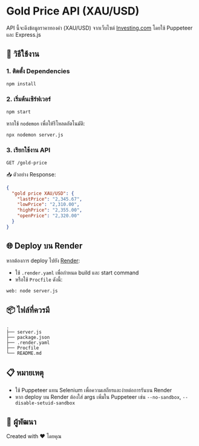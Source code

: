 # Gold Price API (XAU/USD)

API นี้จะดึงข้อมูลราคาทองคำ (XAU/USD) จากเว็บไซต์ [Investing.com](https://th.investing.com/currencies/xau-usd) โดยใช้ Puppeteer และ Express.js

## 🔧 วิธีใช้งาน

### 1. ติดตั้ง Dependencies

```bash
npm install
```

### 2. เริ่มต้นเซิร์ฟเวอร์

```bash
npm start
```

หากใช้ `nodemon` เพื่อให้รีโหลดอัตโนมัติ:

```bash
npx nodemon server.js
```

### 3. เรียกใช้งาน API

```http
GET /gold-price
```

📥 ตัวอย่าง Response:

```json
{
  "gold price XAU/USD": {
    "lastPrice": "2,345.67",
    "lowPrice": "2,310.00",
    "highPrice": "2,355.00",
    "openPrice": "2,320.00"
  }
}
```

## 🌐 Deploy บน Render

หากต้องการ deploy ไปยัง [Render](https://render.com):

- ใช้ `.render.yaml` เพื่อกำหนด build และ start command
- หรือใช้ `Procfile` ดังนี้:

```
web: node server.js
```

## 📦 ไฟล์ที่ควรมี

```
.
├── server.js
├── package.json
├── .render.yaml
├── Procfile
└── README.md
```

## 📋 หมายเหตุ

- ใช้ Puppeteer แทน Selenium เพื่อความเสถียรและง่ายต่อการรันบน Render
- หาก deploy บน Render ต้องใส่ args เพิ่มใน Puppeteer เช่น `--no-sandbox`, `--disable-setuid-sandbox`

## 👤 ผู้พัฒนา

Created with ❤️ โดยคุณ